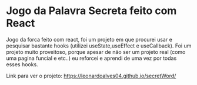 # Jogo da Palavra Secreta feito com React

Jogo da forca feito com react, foi um projeto em que procurei usar e pesquisar bastante hooks (utilizei useState,useEffect e useCallback). Foi um projeto muito proveitoso, porque apesar de não ser um projeto real (como uma pagina funcial e etc..) eu reforcei e aprendi de uma vez por todas esses hooks.

Link para ver o projeto: https://leonardoalves04.github.io/secretWord/
